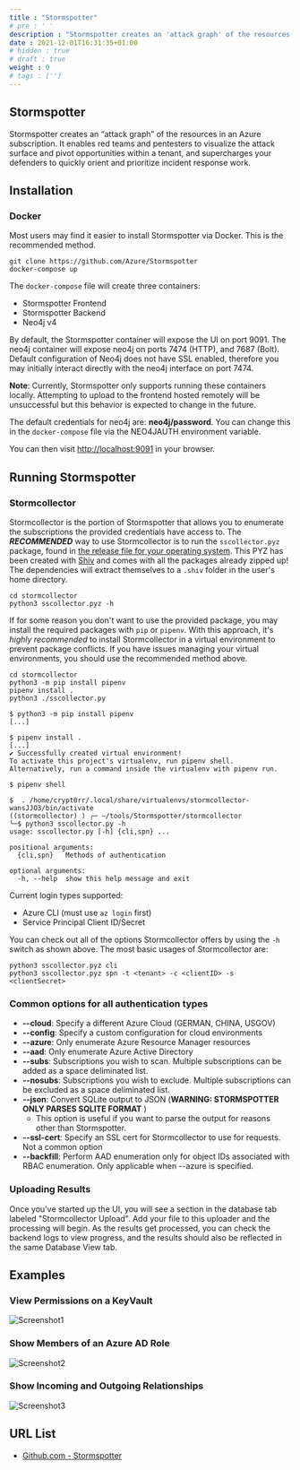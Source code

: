 ```yaml
---
title : "Stormspotter"
# pre : ' '
description : "Stormspotter creates an 'attack graph' of the resources in an Azure subscription."
date : 2021-12-01T16:31:35+01:00
# hidden : true
# draft : true
weight : 0
# tags : ['']
---
```


## Stormspotter

Stormspotter creates an “attack graph” of the resources in an Azure subscription. It enables red teams and pentesters to visualize the attack surface and pivot opportunities within a tenant, and supercharges your defenders to quickly orient and prioritize incident response work.

## Installation

### Docker

Most users may find it easier to install Stormspotter via Docker. This is the recommended method.

```plain
git clone https://github.com/Azure/Stormspotter
docker-compose up
```

The `docker-compose` file will create three containers:

* Stormspotter Frontend
* Stormspotter Backend
* Neo4j v4

By default, the Stormspotter container will expose the UI on port 9091. The neo4j container will expose neo4j on ports 7474 (HTTP), and 7687 (Bolt). Default configuration of Neo4j does not have SSL enabled, therefore you may initially interact directly with the neo4j interface on port 7474.

**Note**: Currently, Stormspotter only supports running these containers locally. Attempting to upload to the frontend hosted remotely will be unsuccessful but this behavior is expected to change in the future.

The default credentials for neo4j are: **neo4j/password**. You can change this in the `docker-compose` file via the NEO4JAUTH environment variable.

You can then visit <http://localhost:9091> in your browser.

## Running Stormspotter

### Stormcollector

Stormcollector is the portion of Stormspotter that allows you to enumerate the subscriptions the provided credentials have access to. The **_RECOMMENDED_** way to use Stormcollector is to run the `sscollector.pyz` package, found in [the release file for your operating system](https://github.com/Azure/Stormspotter/releases/). This PYZ has been created with [Shiv](https://github.com/linkedin/shiv) and comes with all the packages already zipped up! The dependencies will extract themselves to a `.shiv` folder in the user's home directory.

```plain
cd stormcollector
python3 sscollector.pyz -h
```

If for some reason you don't want to use the provided package, you may install the required packages with `pip` or `pipenv`. With this approach, it's _highly recommended_ to install Stormcollector in a virtual environment to prevent package conflicts. If you have issues managing your virtual environments, you should use the recommended method above.

```plain
cd stormcollector
python3 -m pip install pipenv
pipenv install .
python3 ./sscollector.py
```

```plain
$ python3 -m pip install pipenv
[...]

$ pipenv install .
[...]
✔ Successfully created virtual environment! 
To activate this project's virtualenv, run pipenv shell.
Alternatively, run a command inside the virtualenv with pipenv run.

$ pipenv shell

$  . /home/crypt0rr/.local/share/virtualenvs/stormcollector-wansJJO3/bin/activate
((stormcollector) ) ╭─ ~/tools/Stormspotter/stormcollector 
╰─$ python3 sscollector.py -h    
usage: sscollector.py [-h] {cli,spn} ...

positional arguments:
  {cli,spn}   Methods of authentication

optional arguments:
  -h, --help  show this help message and exit
```

Current login types supported:

* Azure CLI (must use `az login` first)
* Service Principal Client ID/Secret

You can check out all of the options Stormcollector offers by using the `-h` switch as shown above. The most basic usages of Stormcollector are:

```plain
python3 sscollector.pyz cli
python3 sscollector.pyz spn -t <tenant> -c <clientID> -s <clientSecret>
```

### Common options for all authentication types

* **--cloud**: Specify a different Azure Cloud (GERMAN, CHINA, USGOV)
* **--config**: Specify a custom configuration for cloud environments
* **--azure**: Only enumerate Azure Resource Manager resources
* **--aad**: Only enumerate Azure Active Directory
* **--subs**: Subscriptions you wish to scan. Multiple subscriptions can be added as a space deliminated list.
* **--nosubs**: Subscriptions you wish to exclude. Multiple subscriptions can be excluded as a space deliminated list.
* **--json**: Convert SQLite output to JSON (**WARNING: STORMSPOTTER ONLY PARSES SQLITE FORMAT** )
  * This option is useful if you want to parse the output for reasons other than Stormspotter.
* **--ssl-cert**: Specify an SSL cert for Stormcollector to use for requests. Not a common option
* **--backfill**: Perform AAD enumeration only for object IDs associated with RBAC enumeration. Only applicable when --azure is specified.

### Uploading Results

Once you've started up the UI, you will see a section in the database tab labeled "Stormcollector Upload". Add your file to this uploader and the processing will begin. As the results get processed, you can check the backend logs to view progress, and the results should also be reflected in the same Database View tab.

## Examples

### View Permissions on a KeyVault

![Screenshot1](images/screenshot1.png)

### Show Members of an Azure AD Role

![Screenshot2](images/screenshot2.png)

### Show Incoming and Outgoing Relationships

![Screenshot3](images/screenshot3.png)

## URL List

* [Github.com - Stormspotter](https://github.com/Azure/Stormspotter)
